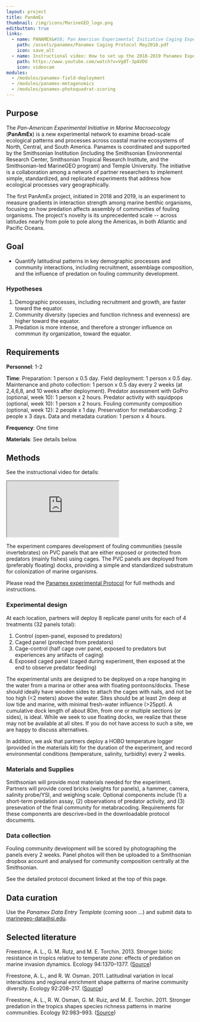 ```yaml
---
layout: project
title: PanAmEx
thumbnail: /img/icons/MarineGEO_logo.png
editbutton: true
links:
  - name: PANAMEX&#58; Pan American Experimental Initiative Caging Experiment Protocol
    path: /assets/panamex/Panamex Caging Protocol May2018.pdf
    icon: save_alt
  - name: Instructional video: How to set up the 2018-2019 Panamex Experiment
    path: https://www.youtube.com/watch?v=Vg8T-3pAVDU
    icon: videocam
modules:
  - /modules/panamex-field-deployment
  - /modules/panamex-metagenomics
  - /modules/panamex-photoquadrat-scoring
---
```


## Purpose

The *Pan-American Experimental Initiative in Marine Macroecology* (**PanAmEx**) is a new experimental network to examine broad-scale ecological patterns and processes across coastal marine ecosystems of North, Central, and South America. Panamex is coordinated and supported by the Smithsonian Institution (including the Smithsonian Environmental Research Center, Smithsonian Tropical Research Institute, and the Smithsonian-led MarineGEO program) and Temple University. The initiative is a  collaboration among a network of partner researchers to implement simple, standardized, and replicated experiments that address how ecological processes vary geographically. 

The first PanAmEx project, initiated in 2018 and 2019, is an experiment to measure gradients in interaction strength among marine benthic organisms, focusing on how predation affects assembly of communities of fouling organisms. The project's novelty is its unprecedented scale -- across latitudes nearly from pole to pole along the Americas, in both Atlantic and Pacific Oceans.  


## Goal

  - Quantify latitudinal patterns in key demographic processes and community interactions, including recruitment, assemblage composition, and the influence of predation on fouling community development.  

### Hypotheses

1.	Demographic processes, including recruitment and growth, are faster toward the equator.
2.	Community diversity (species and function richness and evenness) are higher toward the equator.
3.	Predation is more intense, and therefore a stronger influence on commmun ity organization, toward the equator.


## Requirements

**Personnel**: 1-2

**Time**: Preparation: 1 person x 0.5 day. Field deployment: 1 person x 0.5 day. Maintenance and photo collection: 1 person x 0.5 day every 2 weeks (at 2,4,6,8, and 10 weeks after deployment). Predator assessment with GoPro (optional, week 10): 1 person x 2 hours. Predator activity with squidpops (optional, week 10): 1 person x 2 hours. Fouling community composition (optional, week 12): 2 people x 1 day. Preservation for metabarcoding: 2 people x 3 days. Data and metadata curation: 1 person x 4 hours.

**Frequency**: One time

**Materials**: See details below. 


## Methods

See the instructional video for details:

<div class="embed-responsive embed-responsive-16by9">
 <iframe class="embed-responsive-item" src="https://www.youtube.com/embed/Vg8T-3pAVDU"></iframe>
</div>


The experiment compares development of fouling communities (sessile invertebrates) on PVC panels that are either exposed or protected from predators (mainly fishes) using cages. The PVC panels are deployed from (preferably floating) docks, providing a simple and standardized substratum for colonization of marine organisms. 

Please read the <a href="/assets/panamex/Panamex Caging Protocol May2018.pdf">Panamex experimental Protocol</a> for full methods and instructions.

### Experimental design

At each location, partners will deploy 8 replicate panel units for each of 4 treatments (32 panels total):
1.	Control (open-panel, exposed to predators)
2.	Caged panel (protected from predators)
3.	Cage-control (half cage over panel, exposed to predators but experiences any artifacts of caging)
4.	Exposed caged panel (caged during experiment, then exposed at the end to observe predator feeding)

The experimental units are designed to be deployed on a rope hanging in the water from a marina or other area with floating pontoons/docks. These should ideally have wooden sides to attach the cages with nails, and not be too high (<2 meters) above the water. Sites should be at least 2m deep at low tide and marine, with minimal fresh-water influence (>25ppt).  A cumulative dock length of about 80m, from one or multiple sections (or sides), is ideal. While we seek to use floating docks, we realize that these may not be available at all sites.  If you do not have access to such a site, we are happy to discuss alternatives.

In addition, we ask that partners deploy a HOBO temperature logger (provided in the materials kit) for the duration of the experiment, and record environmental conditions (temperature, salinity, turbidity) every 2 weeks. 

### Materials and Supplies

Smithsonian will provide most materials needed for the experiment. Partners will provide cored bricks (weights for panels), a hammer, camera, salinity probe/YSI, and weighing scale. Optional components include (1) a short-term predation assay, (2) observations of predator activity, and (3) presevation of the final community for metabracoding. Requirements for these components are descrive=bed in the downloadable protocol documents. 

### Data collection

Fouling community development will be scored by photographing the panels every 2 weeks. Panel photos will then be uploaded to a Smithsonian dropbox account and analysed for community composition centrally at the Smithsonian. 

See the detailed protocol document linked at the top of this page.


## Data curation      

Use the *Panamex Data Entry Template* (coming soon ...) and submit data to <a href="mailto:marinegeo-data@si.edu">marinegeo-data@si.edu</a>.


## Selected literature

Freestone, A. L., G. M. Rutz, and M. E. Torchin. 2013. Stronger biotic resistance in tropics relative to temperate zone: effects of predation on marine invasion dynamics. Ecology 94:1370–1377. (<a href="https://esajournals.onlinelibrary.wiley.com/doi/abs/10.1890/12-1382.1">Source</a>)

Freestone, A. L., and R. W. Osman. 2011. Latitudinal variation in local interactions and regional enrichment shape patterns of marine community diversity. Ecology 92:208–217. (<a href="https://esajournals.onlinelibrary.wiley.com/doi/10.1890/09-1841.1">Source</a>)

Freestone, A. L., R. W. Osman, G. M. Ruiz, and M. E. Torchin. 2011. Stronger predation in the tropics shapes species richness patterns in marine communities. Ecology 92:983–993. (<a href="https://esajournals.onlinelibrary.wiley.com/doi/10.1890/09-2379.1">Source</a>)


